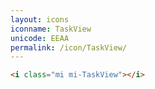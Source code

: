```yaml
---
layout: icons
iconname: TaskView
unicode: EEAA
permalink: /icon/TaskView/
---
```


``` html
<i class="mi mi-TaskView"></i>
```
